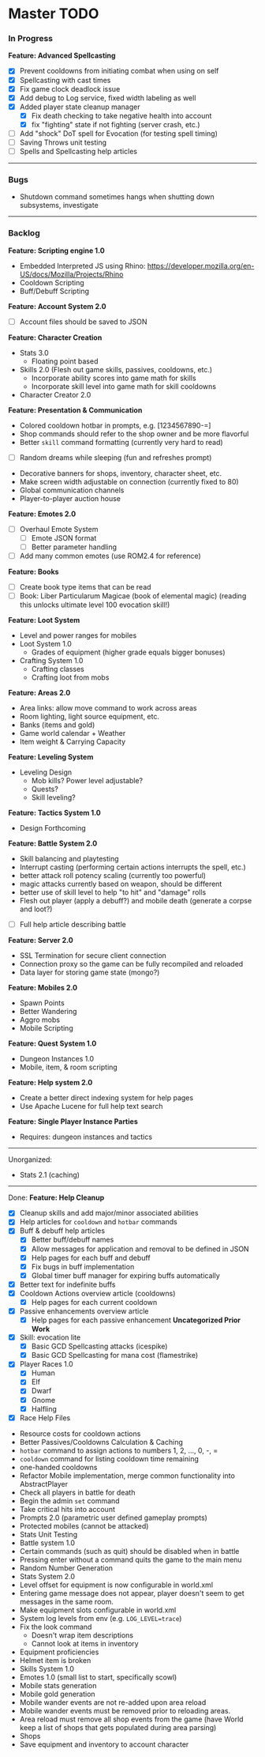 # Master TODO

### In Progress

**Feature: Advanced Spellcasting**
- [x] Prevent cooldowns from initiating combat when using on self
- [x] Spellcasting with cast times
- [x] Fix game clock deadlock issue
- [x] Add debug to Log service, fixed width labeling as well
- [x] Added player state cleanup manager
  - [x] Fix death checking to take negative health into account
  - [x] fix "fighting" state if not fighting (server crash, etc.)
- [ ] Add "shock" DoT spell for Evocation (for testing spell timing)
- [ ] Saving Throws unit testing
- [ ] Spells and Spellcasting help articles

--------------------------------------------------------------------------------

### Bugs

- Shutdown command sometimes hangs when shutting down subsystems, investigate

--------------------------------------------------------------------------------

### Backlog

**Feature: Scripting engine 1.0**
- Embedded Interpreted JS using Rhino:
  https://developer.mozilla.org/en-US/docs/Mozilla/Projects/Rhino
- Cooldown Scripting
- Buff/Debuff Scripting

**Feature: Account System 2.0**
- [ ] Account files should be saved to JSON

**Feature: Character Creation**
- Stats 3.0
  - Floating point based
- Skills 2.0 (Flesh out game skills, passives, cooldowns, etc.)
  - Incorporate ability scores into game math for skills
  - Incorporate skill level into game math for skill cooldowns
- Character Creator 2.0

**Feature: Presentation & Communication**
- Colored cooldown hotbar in prompts, e.g. [1234567890-=]
- Shop commands should refer to the shop owner and be more flavorful
- Better `skill` command formatting (currently very hard to read)
- [ ] Random dreams while sleeping (fun and refreshes prompt)
- Decorative banners for shops, inventory, character sheet, etc.
- Make screen width adjustable on connection (currently fixed to 80)
- Global communication channels
- Player-to-player auction house

**Feature: Emotes 2.0**
- [ ] Overhaul Emote System
  - [ ] Emote JSON format
  - [ ] Better parameter handling
- [ ] Add many common emotes (use ROM2.4 for reference)

**Feature: Books**
- [ ] Create book type items that can be read
- [ ] Book: Liber Particularum Magicae (book of elemental magic)
      (reading this unlocks ultimate level 100 evocation skill!)

**Feature: Loot System**
- Level and power ranges for mobiles
- Loot System 1.0
  - Grades of equipment (higher grade equals bigger bonuses)
- Crafting System 1.0
  - Crafting classes
  - Crafting loot from mobs

**Feature: Areas 2.0**
- Area links: allow move command to work across areas
- Room lighting, light source equipment, etc.
- Banks (items and gold)
- Game world calendar + Weather
- Item weight & Carrying Capacity

**Feature: Leveling System**
- Leveling Design
  - Mob kills? Power level adjustable?
  - Quests?
  - Skill leveling?

**Feature: Tactics System 1.0**
  - Design Forthcoming

**Feature: Battle System 2.0**
- Skill balancing and playtesting
- Interrupt casting (performing certain actions interrupts the spell, etc.)
- better attack roll potency scaling (currently too powerful)
- magic attacks currently based on weapon, should be different
- better use of skill level to help "to hit" and "damage" rolls
- Flesh out player (apply a debuff?) and mobile death (generate a corpse and loot?)
- [ ] Full help article describing battle

**Feature: Server 2.0**
- SSL Termination for secure client connection
- Connection proxy so the game can be fully recompiled and reloaded
- Data layer for storing game state (mongo?)

**Feature: Mobiles 2.0**
- Spawn Points
- Better Wandering
- Aggro mobs
- Mobile Scripting

**Feature: Quest System 1.0**
- Dungeon Instances 1.0
- Mobile, item, & room scripting

**Feature: Help system 2.0**
- Create a better direct indexing system for help pages
- Use Apache Lucene for full help text search

**Feature: Single Player Instance Parties**
- Requires: dungeon instances and tactics

--------------------------------------------------------------------------------

Unorganized:


- Stats 2.1 (caching)

--------------------------------------------------------------------------------

Done:
**Feature: Help Cleanup**
- [x] Cleanup skills and add major/minor associated abilities
- [x] Help articles for `cooldown` and `hotbar` commands
- [x] Buff & debuff help articles
  - [x] Better buff/debuff names
  - [x] Allow messages for application and removal to be defined in JSON
  - [x] Help pages for each buff and debuff
  - [x] Fix bugs in buff implementation
  - [x] Global timer buff manager for expiring buffs automatically
- [x] Better text for indefinite buffs
- [x] Cooldown Actions overview article (cooldowns)
  - [x] Help pages for each current cooldown
- [x] Passive enhancements overview article
  - [x] Help pages for each passive enhancement
**Uncategorized Prior Work**
- [x] Skill: evocation lite
  - [x] Basic GCD Spellcasting attacks (icespike)
  - [x] Basic GCD Spellcasting for mana cost (flamestrike)
- [x] Player Races 1.0
  - [x] Human
  - [x] Elf
  - [x] Dwarf
  - [x] Gnome
  - [x] Halfling
- [x] Race Help Files
- Resource costs for cooldown actions
- Better Passives/Cooldowns Calculation & Caching
- `hotbar` command to assign actions to numbers 1, 2, ..., 0, -, =
- `cooldown` command for listing cooldown time remaining
- one-handed cooldowns
- Refactor Mobile implementation, merge common functionality into AbstractPlayer
- Check all players in battle for death
- Begin the admin `set` command
- Take critical hits into account
- Prompts 2.0 (parametric user defined gameplay prompts)
- Protected mobiles (cannot be attacked)
- Stats Unit Testing
- Battle system 1.0
- Certain commands (such as quit) should be disabled when in battle
- Pressing enter without a command quits the game to the main menu
- Random Number Generation
- Stats System 2.0
- Level offset for equipment is now configurable in world.xml
- Entering game message does not appear, player doesn't seem to get messages
  in the same room.
- Make equipment slots configurable in world.xml
- System log levels from env (e.g. `LOG_LEVEL=trace`)
- Fix the look command
  - Doesn't wrap item descriptions
  - Cannot look at items in inventory
- Equipment proficiencies
- Helmet item is broken
- Skills System 1.0
- Emotes 1.0 (small list to start, specifically scowl)
- Mobile stats generation
- Mobile gold generation
- Mobile wander events are not re-added upon area reload
- Mobile wander events must be removed prior to reloading areas.
- Area reload must remove all shop events from the game (have World keep a
  list of shops that gets populated during area parsing)
- Shops
- Save equipment and inventory to account character
